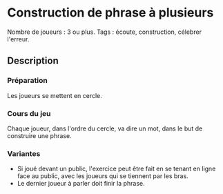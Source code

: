 # Construction de phrase à plusieurs

Nombre de joueurs : 3 ou plus.
Tags : écoute, construction, célebrer l'erreur.

## Description

### Préparation

Les joueurs se mettent en cercle.

### Cours du jeu

Chaque joueur, dans l'ordre du cercle, va dire un mot, dans le but de construire une phrase.

### Variantes

- Si joué devant un public, l'exercice peut être fait en se tenant en ligne face au public, avec les joueurs qui se tiennent par les bras.
- Le dernier joueur à parler doit finir la phrase.
